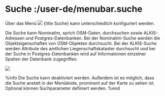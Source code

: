 # Suche :/user-de/menubar.suche

Über das Menü ![](baseline-search-24px.svg) {title Suche} kann unterschiedlich konfiguriert werden.

Die Suche kann Nominatim, sprich OSM-Daten, durchsuchen sowie ALKIS-Adressen und Postgres-Datenbanken.
Bei der Nominatim-Suche werden die Objekteigenschaften von OSM-Objekten durchsucht.
Bei der ALKIS-Suche werden Attribute des amtlichen Liegenschaftskataster durchsucht und bei der Suche in Postgres-Datenbanken wird auf Informationen einzelner Spalten der Datenbank zugegriffen.

![](search_menu.png)


%info
 Die Suche kann deaktiviert werden. Außerdem ist es möglich, dass die Suche anstatt in der Menüleiste, prominent auf der Karte zu sehen ist. Optional können Suchparameter definiert werden.
%end